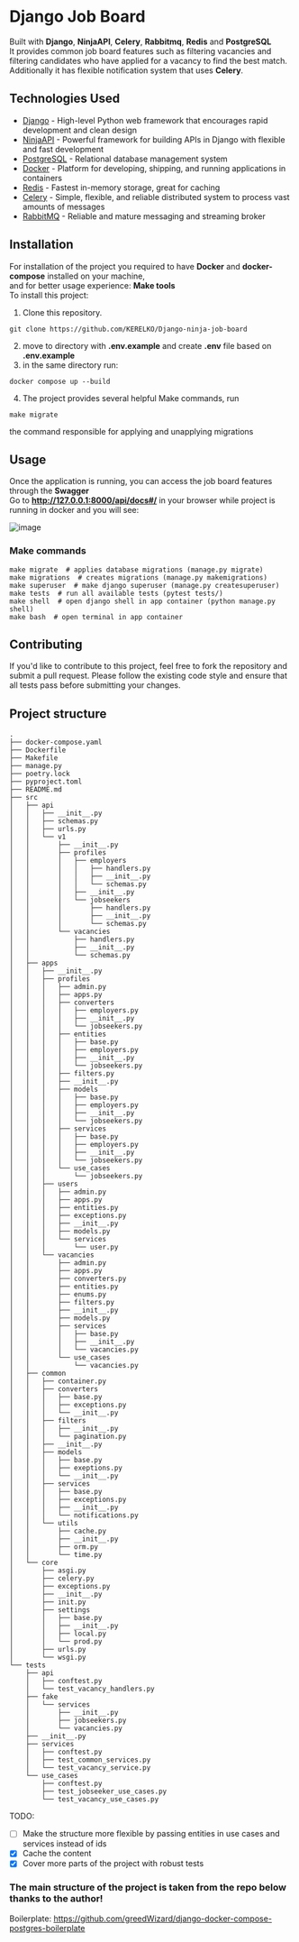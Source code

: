 # Django Job Board

Built with **Django**, **NinjaAPI**, **Celery**, **Rabbitmq**, **Redis** and **PostgreSQL**  
It provides common job board features such as filtering vacancies and filtering candidates who have applied for a vacancy to find the best match.   
Additionally it has flexible notification system that uses **Celery**.  

## Technologies Used

- [Django](https://www.djangoproject.com/) - High-level Python web framework that encourages rapid development and clean design
- [NinjaAPI](https://django-ninja.dev/) - Powerful framework for building APIs in Django with flexible and fast development
- [PostgreSQL](https://www.postgresql.org/) - Relational database management system
- [Docker](https://www.docker.com/) - Platform for developing, shipping, and running applications in containers
- [Redis](https://redis.io/) - Fastest in-memory storage, great for caching
- [Celery](https://docs.celeryq.dev/en/stable/) - Simple, flexible, and reliable distributed system to process vast amounts of messages
- [RabbitMQ](https://www.rabbitmq.com/) - Reliable and mature messaging and streaming broker
## Installation
For installation of the project you required to have __Docker__ and __docker-compose__ installed on your machine,  
and for better usage experience: __Make tools__  
To install this project:

1. Clone this repository.
```
git clone https://github.com/KERELKO/Django-ninja-job-board
```
2. move to directory with __.env.example__ and create __.env__ file based on **.env.example**
3. in the same directory run:
```
docker compose up --build
```
4. The project provides several helpful Make commands, run
```
make migrate
```
the command responsible for applying and unapplying migrations

## Usage

Once the application is running, you can access the job board features through the __Swagger__  
Go to __http://127.0.0.1:8000/api/docs#/__ in your browser while project is running in docker and you will see:

![image](https://github.com/KERELKO/Django-ninja-job-board/assets/89779202/729725bf-6716-4cca-9e73-5e1aa2b1a5f3)

### Make commands
```
make migrate  # applies database migrations (manage.py migrate)
make migrations  # creates migrations (manage.py makemigrations) 
make superuser  # make django superuser (manage.py createsuperuser)
make tests  # run all available tests (pytest tests/)
make shell  # open django shell in app container (python manage.py shell)
make bash  # open terminal in app container
```
## Contributing

If you'd like to contribute to this project, feel free to fork the repository and submit a pull request. Please follow the existing code style and ensure that all tests pass before submitting your changes.

## Project structure

```
.
├── docker-compose.yaml
├── Dockerfile
├── Makefile
├── manage.py
├── poetry.lock
├── pyproject.toml
├── README.md
├── src
│   ├── api
│   │   ├── __init__.py
│   │   ├── schemas.py
│   │   ├── urls.py
│   │   └── v1
│   │       ├── __init__.py
│   │       ├── profiles
│   │       │   ├── employers
│   │       │   │   ├── handlers.py
│   │       │   │   ├── __init__.py
│   │       │   │   └── schemas.py
│   │       │   ├── __init__.py
│   │       │   └── jobseekers
│   │       │       ├── handlers.py
│   │       │       ├── __init__.py
│   │       │       └── schemas.py
│   │       └── vacancies
│   │           ├── handlers.py
│   │           ├── __init__.py
│   │           └── schemas.py
│   ├── apps
│   │   ├── __init__.py
│   │   ├── profiles
│   │   │   ├── admin.py
│   │   │   ├── apps.py
│   │   │   ├── converters
│   │   │   │   ├── employers.py
│   │   │   │   ├── __init__.py
│   │   │   │   └── jobseekers.py
│   │   │   ├── entities
│   │   │   │   ├── base.py
│   │   │   │   ├── employers.py
│   │   │   │   ├── __init__.py
│   │   │   │   └── jobseekers.py
│   │   │   ├── filters.py
│   │   │   ├── __init__.py
│   │   │   ├── models
│   │   │   │   ├── base.py
│   │   │   │   ├── employers.py
│   │   │   │   ├── __init__.py
│   │   │   │   └── jobseekers.py
│   │   │   ├── services
│   │   │   │   ├── base.py
│   │   │   │   ├── employers.py
│   │   │   │   ├── __init__.py
│   │   │   │   └── jobseekers.py
│   │   │   └── use_cases
│   │   │       └── jobseekers.py
│   │   ├── users
│   │   │   ├── admin.py
│   │   │   ├── apps.py
│   │   │   ├── entities.py
│   │   │   ├── exceptions.py
│   │   │   ├── __init__.py
│   │   │   ├── models.py
│   │   │   └── services
│   │   │       └── user.py
│   │   └── vacancies
│   │       ├── admin.py
│   │       ├── apps.py
│   │       ├── converters.py
│   │       ├── entities.py
│   │       ├── enums.py
│   │       ├── filters.py
│   │       ├── __init__.py
│   │       ├── models.py
│   │       ├── services
│   │       │   ├── base.py
│   │       │   ├── __init__.py
│   │       │   └── vacancies.py
│   │       └── use_cases
│   │           └── vacancies.py
│   ├── common
│   │   ├── container.py
│   │   ├── converters
│   │   │   ├── base.py
│   │   │   ├── exceptions.py
│   │   │   └── __init__.py
│   │   ├── filters
│   │   │   ├── __init__.py
│   │   │   └── pagination.py
│   │   ├── __init__.py
│   │   ├── models
│   │   │   ├── base.py
│   │   │   ├── exeptions.py
│   │   │   └── __init__.py
│   │   ├── services
│   │   │   ├── base.py
│   │   │   ├── exceptions.py
│   │   │   ├── __init__.py
│   │   │   └── notifications.py
│   │   └── utils
│   │       ├── cache.py
│   │       ├── __init__.py
│   │       ├── orm.py
│   │       └── time.py
│   └── core
│       ├── asgi.py
│       ├── celery.py
│       ├── exceptions.py
│       ├── __init__.py
│       ├── init.py
│       ├── settings
│       │   ├── base.py
│       │   ├── __init__.py
│       │   ├── local.py
│       │   └── prod.py
│       ├── urls.py
│       └── wsgi.py
└── tests
    ├── api
    │   ├── conftest.py
    │   └── test_vacancy_handlers.py
    ├── fake
    │   └── services
    │       ├── __init__.py
    │       ├── jobseekers.py
    │       └── vacancies.py
    ├── __init__.py
    ├── services
    │   ├── conftest.py
    │   ├── test_common_services.py
    │   └── test_vacancy_service.py
    └── use_cases
        ├── conftest.py
        ├── test_jobseeker_use_cases.py
        └── test_vacancy_use_cases.py
```

TODO:
 - [ ] Make the structure more flexible by passing entities in use cases and services instead of ids
 - [X] Cache the content
 - [x] Cover more parts of the project with robust tests  
### The main structure of the project is taken from the repo below thanks to the author!
Boilerplate: https://github.com/greedWizard/django-docker-compose-postgres-boilerplate
